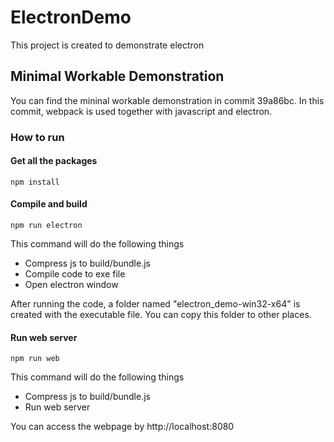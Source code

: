 # ElectronDemo
This project is created to demonstrate electron

## Minimal Workable Demonstration

You can find the mininal workable demonstration in commit 39a86bc. In this commit, webpack is used together with javascript and electron.

### How to run

#### Get all the packages

`npm install`

#### Compile and build

`npm run electron`

This command will do the following things
- Compress js to build/bundle.js
- Compile code to exe file
- Open electron window

After running the code, a folder named "electron_demo-win32-x64" is created with the executable file. You can copy this folder to other places.

#### Run web server

`npm run web`

This command will do the following things
- Compress js to build/bundle.js
- Run web server

You can access the webpage by http://localhost:8080
